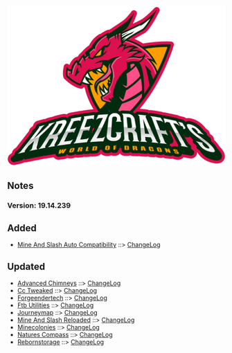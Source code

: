![WORLD OF DRAGONS LOGO](https://github.com/kreezxil/kreezcraft.com/blob/master/clean-background.png)

## Notes
### Version: 19.14.239

## Added
- [Mine And Slash Auto Compatibility](https://www.curseforge.com/minecraft/mc-mods/mine-and-slash-auto-compatibility) ::> [ChangeLog](https://www.curseforge.com/minecraft/mc-mods/mine-and-slash-auto-compatibility/files/2834598)

## Updated
- [Advanced Chimneys](https://www.curseforge.com/minecraft/mc-mods/advanced-chimneys) ::> [ChangeLog](https://www.curseforge.com/minecraft/mc-mods/advanced-chimneys/files/2834885)
- [Cc Tweaked](https://www.curseforge.com/minecraft/mc-mods/cc-tweaked) ::> [ChangeLog](https://www.curseforge.com/minecraft/mc-mods/cc-tweaked/files/2834382)
- [Forgeendertech](https://www.curseforge.com/minecraft/mc-mods/forgeendertech) ::> [ChangeLog](https://www.curseforge.com/minecraft/mc-mods/forgeendertech/files/2834884)
- [Ftb Utilities](https://www.curseforge.com/minecraft/mc-mods/ftb-utilities) ::> [ChangeLog](https://www.curseforge.com/minecraft/mc-mods/ftb-utilities/files/2835289)
- [Journeymap](https://www.curseforge.com/minecraft/mc-mods/journeymap) ::> [ChangeLog](https://www.curseforge.com/minecraft/mc-mods/journeymap/files/2835429)
- [Mine And Slash Reloaded](https://www.curseforge.com/minecraft/mc-mods/mine-and-slash-reloaded) ::> [ChangeLog](https://www.curseforge.com/minecraft/mc-mods/mine-and-slash-reloaded/files/2833701)
- [Minecolonies](https://www.curseforge.com/minecraft/mc-mods/minecolonies) ::> [ChangeLog](https://www.curseforge.com/minecraft/mc-mods/minecolonies/files/2835724)
- [Natures Compass](https://www.curseforge.com/minecraft/mc-mods/natures-compass) ::> [ChangeLog](https://www.curseforge.com/minecraft/mc-mods/natures-compass/files/2835692)
- [Rebornstorage](https://www.curseforge.com/minecraft/mc-mods/rebornstorage) ::> [ChangeLog](https://www.curseforge.com/minecraft/mc-mods/rebornstorage/files/2833871)
